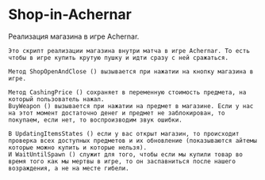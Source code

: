 # Shop-in-Achernar
Реализация магазина в игре Achernar.

	Это скрипт реализации магазина внутри матча в игре Achernar. То есть чтобы в игре купить крутую пушку и идти сразу с ней сражаться.

	Метод ShopOpenAndClose () вызывается при нажатии на кнопку магазина в игре.

	Метод CashingPrice () сохраняет в переменную стоимость предмета, на который пользователь нажал.
	BuyWeapon () вызывается при нажатии на предмет в магазине. Если у нас на этот момент достаточно денег и предмет не заблокирован, то покупаем, если нет, то воспроизводим звук ошибки.

	В UpdatingItemsStates () если у вас открыт магазин, то происходит проверка всех доступных предметов и их обновление (показываются айтемы которые можно купить и которые нельзя).
	И WaitUntilSpawn () служит для того, чтобы если мы купили товар во время того как мы мертвы в игре, то он заспавниться после нашего возраждения, а не на месте гибели.
